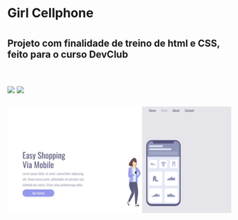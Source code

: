 <h1> Girl Cellphone <h1/>

<h2> Projeto com finalidade de treino de html e CSS, feito para o curso DevClub <h2>
<br/>
<img src="https://img.shields.io/badge/HTML5-E34F26?style=for-the-badge&logo=html5&logoColor=white"/>
<img src="https://img.shields.io/badge/CSS3-1572B6?style=for-the-badge&logo=css3&logoColor=white"/>
<br/>
<br/>
  <img src="https://github.com/mcostarodrigo/girl-cellphone/blob/master/Captura%20de%20tela%202022-12-08%20214027.png?raw=true">
